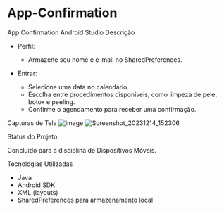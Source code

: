 # App-Confirmation
App Confirmation Android Studio
 Descrição
- Perfil:
  - Armazene seu nome e e-mail no SharedPreferences.

- Entrar:
  - Selecione uma data no calendário.
  - Escolha entre procedimentos disponíveis, como limpeza de pele, botox e peeling.
  - Confirme o agendamento para receber uma confirmação.

 Capturas de Tela
![image](https://github.com/lucasgp7/App-Confirmation/assets/31931562/10a24ca9-e3a1-426c-a37a-50e6a16da96f)
![Screenshot_20231214_152306](https://github.com/lucasgp7/App-Confirmation/assets/31931562/e0d04ae2-ada5-43b2-bfc2-bdc20d9f15a7)


 Status do Projeto

Concluído para a disciplina de Dispositivos Móveis.

 Tecnologias Utilizadas

- Java
- Android SDK
- XML (layouts)
- SharedPreferences para armazenamento local
